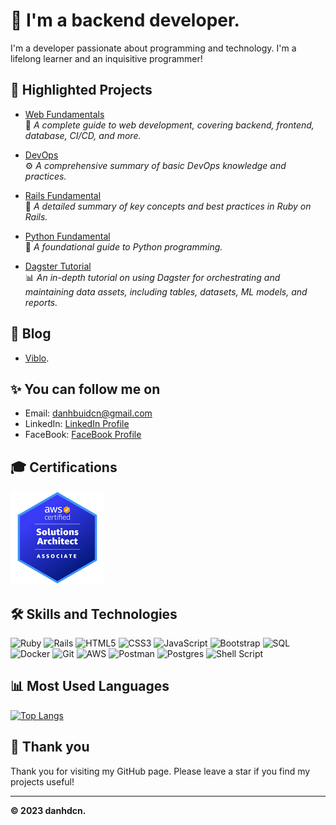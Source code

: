 # 👋 I'm a backend developer.

I'm a developer passionate about programming and technology. I'm a lifelong learner and an inquisitive programmer!

## 🌟 **Highlighted Projects**

- [Web Fundamentals](https://github.com/danhbuidcn/web_fundamental)  
📖 *A complete guide to web development, covering backend, frontend, database, CI/CD, and more.*

- [DevOps](https://github.com/danhbuidcn/devops)  
⚙️ *A comprehensive summary of basic DevOps knowledge and practices.*

- [Rails Fundamental](https://github.com/danhbuidcn/rails_fundamental)  
📖 *A detailed summary of key concepts and best practices in Ruby on Rails.*

- [Python Fundamental](https://github.com/danhbuidcn/python_fundamental)  
📖 *A foundational guide to Python programming.*

- [Dagster Tutorial](https://github.com/danhbuidcn/dagster_tutorial)  
📊 *An in-depth tutorial on using Dagster for orchestrating and maintaining data assets, including tables, datasets, ML models, and reports.*

<!--
- [Laravel + VueJS](https://github.com/danhbuidcn/lara_vue_fundamental): Laravel, Vue 3 & Inertia Full Stack
-->

## 📝 Blog

- [Viblo](https://viblo.asia/u/BuiVanThuong).

## ✨ You can follow me on

- Email: [danhbuidcn@gmail.com](mailto:danhbuidcn@gmail.com)
- LinkedIn: [LinkedIn Profile](https://www.linkedin.com/in/th%C6%B0%E1%BB%A3ng-b%C3%B9i-bb98a31b6/)
- FaceBook: [FaceBook Profile](https://www.facebook.com/thuongbuivanhaui)

## 🎓 Certifications

<a href="https://www.credly.com/badges/c04d0fc7-07ca-4bb9-9f91-126b652bb038/public_url" target="_blank">
<img src="AWS-Certified-Solutions-Architect-Associate_badge.png" alt="AWS Certified Solutions Architect - Associate" width="150"/>
</a>

## 🛠️ Skills and Technologies

![Ruby](https://skillicons.dev/icons?i=ruby)
![Rails](https://skillicons.dev/icons?i=rails)
![HTML5](https://skillicons.dev/icons?i=html)
![CSS3](https://skillicons.dev/icons?i=css)
![JavaScript](https://skillicons.dev/icons?i=javascript)
![Bootstrap](https://skillicons.dev/icons?i=bootstrap)
![SQL](https://skillicons.dev/icons?i=postgres)
![Docker](https://skillicons.dev/icons?i=docker)
![Git](https://skillicons.dev/icons?i=git)
![AWS](https://skillicons.dev/icons?i=aws)
![Postman](https://skillicons.dev/icons?i=postman)
![Postgres](https://skillicons.dev/icons?i=postgres)
![Shell Script](https://skillicons.dev/icons?i=bash)

## 📊 Most Used Languages

[![Top Langs](https://github-readme-stats.vercel.app/api/top-langs/?username=danhbuidcn&layout=compact)](https://github.com/danhbuidcn)

## 🙏 Thank you

Thank you for visiting my GitHub page. Please leave a star if you find my projects useful!

---
**© 2023 danhdcn.**

<!--
**danhbuidcn/danhbuidcn** is a ✨ _special_ ✨ repository because its `README.md` (this file) appears on your GitHub profile.

Here are some ideas to get you started:

- 🔭 I’m currently working on ...
- 🌱 I’m currently learning ...
- 👯 I’m looking to collaborate on ...
- 🤔 I’m looking for help with ...
- 💬 Ask me about ...
- 📫 How to reach me: ...
- 😄 Pronouns: ...
- ⚡ Fun fact: ...
-->

